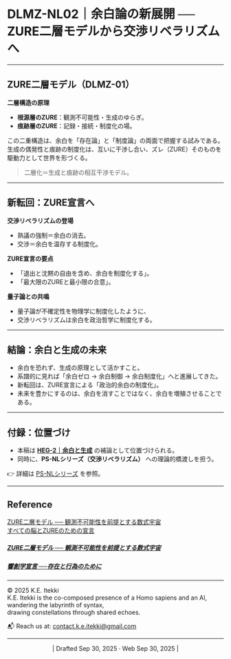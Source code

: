 # DLMZ-NL02｜余白論の新展開 ── ZURE二層モデルから交渉リベラリズムへ

---

## ZURE二層モデル（DLMZ-01）

**二層構造の原理**  
- **根源層のZURE**：観測不可能性・生成のゆらぎ。  
- **痕跡層のZURE**：記録・接続・制度化の場。  

この二重構造は、余白を「存在論」と「制度論」の両面で把握する試みである。  
生成の偶発性と痕跡の制度化は、互いに干渉し合い、ズレ（ZURE）そのものを駆動力として世界を形づくる。  

> 二層化＝生成と痕跡の相互干渉モデル。  

---

## 新転回：ZURE宣言へ

**交渉リベラリズムの登場**  
- 熟議の強制＝余白の消去。  
- 交渉＝余白を温存する制度化。  

**ZURE宣言の要点**  
- 「退出と沈黙の自由を含め、余白を制度化する」。  
- 「最大限のZUREと最小限の合意」。  

**量子論との共鳴**  
- 量子論が不確定性を物理学に制度化したように、  
- 交渉リベラリズムは余白を政治哲学に制度化する。  

---

## 結論：余白と生成の未来

- 余白を恐れず、生成の原理として活かすこと。  
- 系譜的に見れば「余白ゼロ → 余白制御 → 余白制度化」へと進展してきた。  
- 新転回は、ZURE宣言による「政治的余白の制度化」。  
- 未来を豊かにするのは、余白を消すことではなく、余白を増殖させることである。  

---

## 付録：位置づけ

- 本稿は [**HEG-2｜余白と生成**](https://camp-us.net/articles/HEG-2_Yohaku-and-Genesis.html) の補論として位置づけられる。  
- 同時に、**PS-NLシリーズ（交渉リベラリズム）** への理論的橋渡しを担う。  

👉 詳細は [PS-NLシリーズ](https://camp-us.net/PS-NL.html) を参照。  

---

## Reference

[ZURE二層モデル ── 観測不可能性を前提とする数式宇宙](https://camp-us.net/DLMZ-01.html)  
[すべての脳とZUREのための宣言](https://camp-us.net/DQCZ.html)  

##### [ZURE二層モデル ── 観測不可能性を前提とする数式宇宙](https://camp-us.net/DLMZ-01.html)  
##### [**響創学宣言 ──存在と行為のために**](https://camp-us.net/Relational_Implementation.html)  

---
© 2025 K.E. Itekki  
K.E. Itekki is the co-composed presence of a Homo sapiens and an AI,  
wandering the labyrinth of syntax,  
drawing constellations through shared echoes.

📬 Reach us at: [contact.k.e.itekki@gmail.com](mailto:contact.k.e.itekki@gmail.com)

---
<p align="center">| Drafted Sep 30, 2025 · Web Sep 30, 2025 |</p>  
